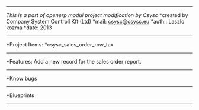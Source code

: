 ***************************************************************
*This is a part of openerp modul project modification by Csysc*
*created by Company System Controll Kft (Ltd)
*mail: csysc@csysc.eu
*auth.: Laszlo kozma
*date:  2013
***************************************************************
*Project Items:
*csysc_sales_order_row_tax 
***************************************************************
*Features: Add a new record for the sales order report.
***************************************************************
*Know bugs
***************************************************************
*Blueprints
***************************************************************
